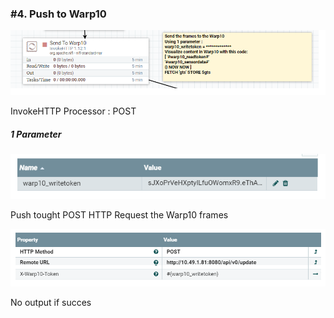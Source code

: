 ### #4. Push to Warp10

![nifi_warp10_step4](imgs/nifi_warp10_step4.png "")

InvokeHTTP Processor : POST

##### 1 Parameter

![nifi_warp10_step4_params](imgs/nifi_warp10_step4_params.png "")

Push tought POST HTTP Request the Warp10 frames

![nifi_warp10_step4_conf](imgs/nifi_warp10_step4_conf.png "")

No output if succes